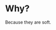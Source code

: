 <!DOCTYPE html>

<html>
	<head>
		<title>CJ Loves Cats</title>
	</head>
	<body>
		<h1>Why?</h1>
		<p>Because they are soft.</p>
	</body>
</html>
